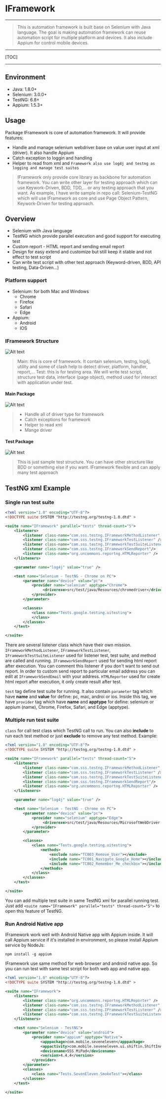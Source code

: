# IFramework

----------

> This is automation framework is built base on Selenium with Java language. The goal is making automation framework can reuse automation script for multiple platform and devices. It also include Appium for control mobile devices.


----------


[TOC]


----------

## Environment

- Java: 1.8.0+
- Selenium: 3.0.0+
- TestNG: 6.8+
- Appium: 1.5.3+

## Usage

Package IFramework is core of automation framework. It will provide features:
- Handle and manage selenium webdriver base on value user input at xml (driver). It also handle Appium
- Catch exception to loggin and handling
- Helper to read from xml and
`Framework also use log4j and testng as logging and manage test suites`

>IFramework only provide core library as backbone for automation framework. You can write other layer for testing approach which can use Keywork-Driven, BDD, TDD,... or any testing approach that you want. As example, I have write sample in repo call: Selenium-TestNG which will use IFramework as core and use Page Object Pattern, Keywork-Driven for testing approach.

## Overview
- Selenium with Java language
- TestNG which provide parallel execution and good support for executing test
- Custom report - HTML report and sending email report
- Design for easy extend and customize but still keep it stable and not effect to test script
- Can write test script with other test approach (Keyword-driven, BDD, API testing, Data-Driven…)

### Platform support

- Selenium: for both Mac and Windows
	-	Chrome
	-	Firefox
	-	Safari
	-	Edge
- Appium: 
	- Android
	- IOS

### IFramework Structure

![Alt text](1479441481178.png)

>Main: this is core of framework. It contain selenium, testng, log4j, utility and some of clash help to detect driver, platform, handler, report,...
>Test: this is for testing area. We will write test script, structure test data, interface (page object), method used for interact with application under test.

#### Main Package
![Alt text](1479441723275.png)

> - Handle all of driver type for framework  
> - Catch exceptions for framework 
> - Helper to read xml  
> - Mange driver

#### Test Package
![Alt text](1479441906031.png)

>This is just sample test structure. You can have other structure like BDD or something else if you want. IFramework flexible and can apply many test approach

## TestNG xml Example

### Single run test suite

```xml
<?xml version="1.0" encoding="UTF-8"?>
<!DOCTYPE suite SYSTEM "http://testng.org/testng-1.0.dtd" >

<suite name="IFramework" parallel="tests" thread-count="5">
	<listeners>
		<listener class-name="com.sss.testng.IFrameworkMethodListener" />
		<listener class-name="com.sss.testng.IFrameworkTestListener" />
		<listener class-name="com.sss.testng.IFrameworkTestSuiteListener" />
		<listener class-name="com.sss.testng.IFrameworkSendReport"/>
		<listener class-name="org.uncommons.reportng.HTMLReporter" />
	</listeners>

	<parameter name="log4j" value="true" />

	<test name="Selenium - TestNG - Chrome on PC">
		<parameter name="device" value="pc">
			<provider name="selenium" apptype="Chrome">
                 <driverexe>src/test/java/Resources/chromedriver</driverexe>
			</provider>
		</parameter>

		<classes>
			<class name="Tests.google.testing.uitesting">
			</class>
		</classes>
	</test>

</suite>

```

There are several listener class which have their own mission. `IFrameworkMethodListener`, `IFrameworkTestListener`,  `IFrameworkTestSuiteListener` used for listener test, test suite, and method are called and running. `IFrameworkSendReport` used for sending html report after execution. You can comment this listener if you don't want to send out report. In order to custom send report to particular email address you can edit at `IFrameworkSendEmail` with your address. `HTMLReporter` used for create html report after execution, it only create result after test.

`test` tag define test suite for running. It also contain `parameter` tag which have **name** and **value** for define: pc, mac, androi or ios. Inside this tag, we have `provider` tag which have **name** and **apptype** for define: selenium or appium (name), Chrome, Firefox, Safari, and Edge (apptype).

### Multiple run test suite

`class` for call test class which TestNG call to run. You can also **include** to run each test method or just **exclude** to remove any test method. Example:

```xml
<?xml version="1.0" encoding="UTF-8"?>
<!DOCTYPE suite SYSTEM "http://testng.org/testng-1.0.dtd" >

<suite name="IFramework" parallel="tests" thread-count="5">
	<listeners>
		<listener class-name="com.sss.testng.IFrameworkMethodListener" />
		<listener class-name="com.sss.testng.IFrameworkTestListener" />
		<listener class-name="com.sss.testng.IFrameworkTestSuiteListener" />
		<listener class-name="com.sss.testng.IFrameworkSendReport"/>
		<listener class-name="org.uncommons.reportng.HTMLReporter" />
	</listeners>

	<parameter name="log4j" value="true" />

	<test name="Selenium - TestNG - Chrome on PC">
		<parameter name="device" value="pc">
			<provider name="selenium" apptype="Edge">
                 <driverexe>src/test/java/Resources/MicrosoftWebDriver.exe</driverexe>
			</provider>
		</parameter>

		<classes>
			<class name="Tests.google.testing.uitesting">
				<methods>
					<exclude name="TC003_Remove_User"></exclude>
					<include name="TC001_Navigate_Google_Home"></include>
					<include name="TC002_Remember_Me_checkbox"></include>
				</methods>
			</class>
		</classes>
	</test>

</suite>
```

You can add multiple test suite in same TestNG xml for parallel running test. Just add `<suite name="IFramework" parallel="tests" thread-count="5">` to open this feature of TestNG. 

### Run Android Native app

IFramework work well with Android Native app with Appium inside. It will call Appium service if it's installed in environment, so please install Appium service by NodeJs:

```
npm install -g appium
```

IFramework use same method for web browser and android native app. So you can run test with same test script for both web app and native app.

```xml
<?xml version="1.0" encoding="UTF-8"?>
<!DOCTYPE suite SYSTEM "http://testng.org/testng-1.0.dtd" >

<suite name="IFramework">
	<listeners>
		<listener class-name="org.uncommons.reportng.HTMLReporter" />
		<listener class-name="com.sss.testng.IFrameworkMethodListener" />
		<listener class-name="com.sss.testng.IFrameworkTestListener" />
		<listener class-name="com.sss.testng.IFrameworkTestSuiteListener"/>
	</listeners>

	<test name="Selenium - TestNG">
		<parameter name="device" value="android">
			<provider name="appium" apptype="Native">
				<apppackage>com.mobile.seveneleven</apppackage>
				<appactivity>com.mobile.seveneleven.ui.shiftin.ShiftInActivity</appactivity>
                <devicename>SSS MiPad</devicename>
				<version>4.4.4</version>
			</provider>
		</parameter>
		<classes>
			<class name="Tests.SevenEleven.SmokeTest"></class>
		</classes>
	</test>

</suite> 
```